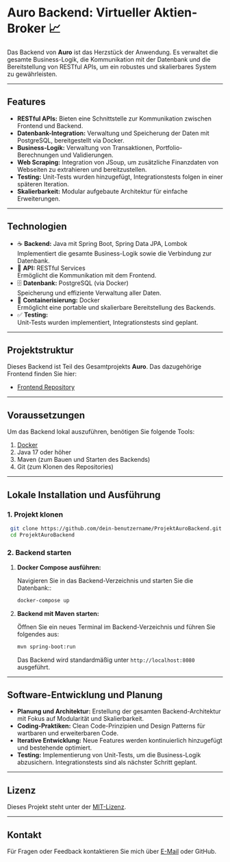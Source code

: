 # Auro Backend: Virtueller Aktien-Broker 📈

Das Backend von **Auro** ist das Herzstück der Anwendung. Es verwaltet die gesamte Business-Logik, die Kommunikation mit der Datenbank und die Bereitstellung von RESTful APIs, um ein robustes und skalierbares System zu gewährleisten.

---

## Features

- **RESTful APIs:** Bieten eine Schnittstelle zur Kommunikation zwischen Frontend und Backend.
- **Datenbank-Integration:** Verwaltung und Speicherung der Daten mit PostgreSQL, bereitgestellt via Docker.
- **Business-Logik:** Verwaltung von Transaktionen, Portfolio-Berechnungen und Validierungen.
- **Web Scraping:** Integration von JSoup, um zusätzliche Finanzdaten von Webseiten zu extrahieren und bereitzustellen.
- **Testing:** Unit-Tests wurden hinzugefügt, Integrationstests folgen in einer späteren Iteration.
- **Skalierbarkeit:** Modular aufgebaute Architektur für einfache Erweiterungen.

---

## Technologien

- ☕ **Backend:** Java mit Spring Boot, Spring Data JPA, Lombok  
  Implementiert die gesamte Business-Logik sowie die Verbindung zur Datenbank.
- 🔗 **API:** RESTful Services  
  Ermöglicht die Kommunikation mit dem Frontend.
- 🗄️ **Datenbank:** PostgreSQL (via Docker)  
  Speicherung und effiziente Verwaltung aller Daten.
- 🐳 **Containerisierung:** Docker  
  Ermöglicht eine portable und skalierbare Bereitstellung des Backends.
- ✅ **Testing:**  
  Unit-Tests wurden implementiert, Integrationstests sind geplant.

---

## Projektstruktur

Dieses Backend ist Teil des Gesamtprojekts **Auro**. Das dazugehörige Frontend finden Sie hier:
- [Frontend Repository](https://github.com/meelinaa/ProjektAuroFrontend)

---

## Voraussetzungen

Um das Backend lokal auszuführen, benötigen Sie folgende Tools:

1. [Docker](https://www.docker.com/)
2. Java 17 oder höher
3. Maven (zum Bauen und Starten des Backends)
4. Git (zum Klonen des Repositories)

---

## Lokale Installation und Ausführung

### 1. Projekt klonen
```bash
 git clone https://github.com/dein-benutzername/ProjektAuroBackend.git
 cd ProjektAuroBackend
```

### 2. Backend starten

1. **Docker Compose ausführen:**

   Navigieren Sie in das Backend-Verzeichnis und starten Sie die Datenbank::
   ```bash
   docker-compose up
   ```

2. **Backend mit Maven starten:**

   Öffnen Sie ein neues Terminal im Backend-Verzeichnis und führen Sie folgendes aus:
   ```bash
   mvn spring-boot:run
   ```

   Das Backend wird standardmäßig unter `http://localhost:8080` ausgeführt.

---

## Software-Entwicklung und Planung

- **Planung und Architektur:** Erstellung der gesamten Backend-Architektur mit Fokus auf Modularität und Skalierbarkeit.  
- **Coding-Praktiken:** Clean Code-Prinzipien und Design Patterns für wartbaren und erweiterbaren Code.  
- **Iterative Entwicklung:** Neue Features werden kontinuierlich hinzugefügt und bestehende optimiert.  
- **Testing:** Implementierung von Unit-Tests, um die Business-Logik abzusichern. Integrationstests sind als nächster Schritt geplant.  

---

## Lizenz
Dieses Projekt steht unter der [MIT-Lizenz](LICENSE).

---

## Kontakt
Für Fragen oder Feedback kontaktieren Sie mich über [E-Mail](mailto:melinakiefer@hotmail.de) oder GitHub.
